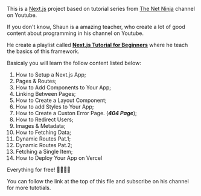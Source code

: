 This is a [Next.js](https://nextjs.org/) project based on tutorial series from [The Net Ninja](https://www.youtube.com/channel/UCW5YeuERMmlnqo4oq8vwUpg) channel on Youtube.

If you don't know, Shaun is a amazing teacher, who create a lot of good content about programming in his channel on Youtube.

He create a playlist called **[Next.js Tutorial for Beginners](https://www.youtube.com/watch?v=A63UxsQsEbU&list=PL4cUxeGkcC9g9gP2onazU5-2M-AzA8eBw&ab_channel=TheNetNinja)** where he teach the basics of this framework.

Basicaly you will learn the follow content listed below:

1. How to Setup a Next.js App;
2. Pages & Routes;
3. How to Add Components to Your App;
4. Linking Between Pages;
5. How to Create a Layout Component;
6. How to add Styles to Your App;
7. How to Create a Custon Error Page. (**_404 Page_**);
8. How to Redirect Users;
9. Images & Metadata;
10. How to Fetching Data;
11. Dynamic Routes Pat.1;
12. Dynamic Routes Pat.2;
13. Fetching a Single Item;
14. How to Deploy Your App on Vercel

Everything for free! 🎉🎉🎉🎉

You can follow the link at the top of this file and subscribe on his channel for more tutotials.
